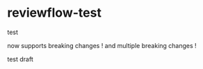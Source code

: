 # reviewflow-test

test

now supports breaking changes !
and multiple breaking changes !

test draft
